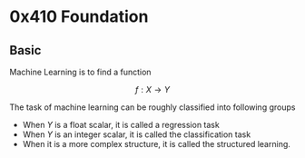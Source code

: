 # 0x410 Foundation

## Basic
Machine Learning is to find a function

$$f: X \to Y$$

The task of machine learning can be roughly classified into following groups
- When $Y$ is a float scalar, it is called a regression task
- When $Y$ is an integer scalar, it is called the classification task
- When it is a more complex structure, it is called the structured learning.

